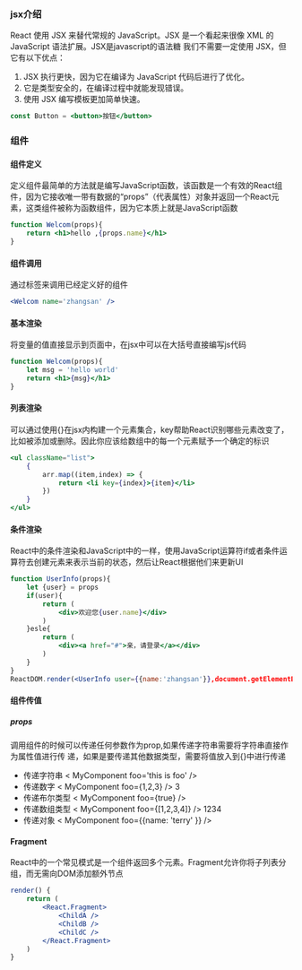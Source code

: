 ### jsx介绍

React 使用 JSX 来替代常规的 JavaScript。JSX 是一个看起来很像 XML 的 JavaScript 语法扩展。JSX是javascript的语法糖
我们不需要一定使用 JSX，但它有以下优点：

1. JSX 执行更快，因为它在编译为 JavaScript 代码后进行了优化。
2. 它是类型安全的，在编译过程中就能发现错误。
3. 使用 JSX 编写模板更加简单快速。

```jsx
const Button = <button>按钮</button>
```

### 组件

####  组件定义

定义组件最简单的方法就是编写JavaScript函数，该函数是一个有效的React组件，因为它接收唯一带有数据的“props”（代表属性）对象并返回一个React元素，这类组件被称为函数组件，因为它本质上就是JavaScript函数

```jsx
function Welcom(props){
    return <h1>hello ,{props.name}</h1>
}
```

#### 组件调用

通过标签来调用已经定义好的组件

```jsx
<Welcom name='zhangsan' />
```

#### 基本渲染

将变量的值直接显示到页面中，在jsx中可以在大括号直接编写js代码

```jsx
function Welcom(props){
    let msg = 'hello world'
    return <h1>{msg}</h1>
}
```

#### 列表渲染

可以通过使用{}在jsx内构建一个元素集合，key帮助React识别哪些元素改变了，比如被添加或删除。因此你应该给数组中的每一个元素赋予一个确定的标识

```jsx
<ul className="list">
	{
        arr.map((item,index) => {
            return <li key={index}>{item}</li>
        })
    }
</ul>
```

#### 条件渲染

React中的条件渲染和JavaScript中的一样，使用JavaScript运算符if或者条件运算符去创建元素来表示当前的状态，然后让React根据他们来更新UI

```jsx
function UserInfo(props){
    let {user} = props
    if(user){
        return (
        	<div>欢迎您{user.name}</div>
        )
    }esle{
        return (
        	<div><a href="#">亲，请登录</a></div>
        )
    }
}
ReactDOM.render(<UserInfo user={{name:'zhangsan'}},document.getElementById('root'))
```

#### 组件传值

##### props

调用组件的时候可以传递任何参数作为prop,如果传递字符串需要将字符串直接作为属性值进行传
递，如果是要传递其他数据类型，需要将值放入到{}中进行传递

- 传递字符串
  < MyComponent foo='this is foo' />
-  传递数字
   < MyComponent foo={1,2,3} /> 3
-  传递布尔类型
  < MyComponent foo={true} />
-  传递数组类型
  < MyComponent foo={[1,2,3,4]} /> 1234
-  传递对象
  < MyComponent foo={{name: 'terry' }} />

#### Fragment

React中的一个常见模式是一个组件返回多个元素。Fragment允许你将子列表分组，而无需向DOM添加额外节点

```jsx
render() {
    return (
    	<React.Fragment>
        	<ChildA />
            <ChildB />
            <ChildC />
        </React.Fragment>
    )
}
```

































